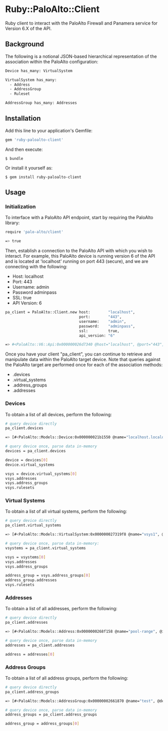 # Ruby::PaloAlto::Client

Ruby client to interact with the PaloAlto Firewall and Panamera service
for Version 6.X of the API.

## Background

The following is a notional JSON-based hierarchical representation of the association within the PaloAlto configuration:

```bash
Device has_many: VirtualSystem

VirtualSystem has_many:
  - Address
  - AddressGroup
  - Ruleset

AddressGroup has_many: Addresses
```

## Installation

Add this line to your application's Gemfile:

```ruby
gem 'ruby-paloalto-client'
```

And then execute:

    $ bundle

Or install it yourself as:

    $ gem install ruby-paloalto-client

## Usage

### Initialization

To interface with a PaloAlto API endpoint, start by requiring the PaloAlto library:

```bash
require 'palo-alto/client'

=> true
```

Then, establish a connection to the PaloAlto API with which you wish to interact. For example, this
PaloAlto device is running version 6 of the API and is located at 'localhost' running on port 443 (secure), and we are connecting with the following:

- Host:        localhost
- Port:        443
- Username:    admin
- Password     adminpass
- SSL:         true
- API Version: 6

```bash
pa_client = PaloAlto::Client.new host:        "localhost",
                                 port:        "443",
                                 username:    "admin",
                                 password:    "adminpass",
                                 ssl:         true,
                                 api_version: "6"

=> #<PaloAlto::V6::Api:0x000000026d7340 @host="localhost", @port="443", @ssl=true, @username="admin", @password="adminpass", @auth_key="LUFRPT0va1dzTWZCWjhReWkx354gsUJ0T1VyeFBVRlE9cVpGWUEzNmFmeWtTQU1GcmNHVE0zeHdWRHJKUlhJYXBUMWlXdFBLVnhqND0=">
```

Once you have your client "pa_client", you can continue to retrieve and manipulate data within the PaloAlto target device.
Note that queries against the PaloAlto target are performed once for each of the association methods:

- .devices
- .virtual_systems
- .address_groups
- .addresses

### Devices

To obtain a list of all devices, perform the following:

```bash
# query device directly
pa_client.devices

=> [#<PaloAlto::Models::Device:0x000000021b1550 @name="localhost.localdomain", @ip="127.0.0.1", @virtual_systems=[#<PaloAlto::Models::VirtualSystem:0x000000021b0b00 @name="vsys1", @addresses=[], @address_groups=[], @rulebases=[]>]>]

# query device once, parse data in-memory
devices = pa_client.devices

device = devices[0]
device.virtual_systems

vsys = device.virtual_systems[0]
vsys.addresses
vsys.address_groups
vsys.rulesets
```

### Virtual Systems

To obtain a list of all virtual systems, perform the following:

```bash
# query device directly
pa_client.virtual_systems

=> [#<PaloAlto::Models::VirtualSystem:0x000000027319f8 @name="vsys1", @addresses=[#<PaloAlto::Models::Address:0x0000000272bc60 @name="pool-range", @ip="192.168.80.0/24">, #<PaloAlto::Models::Address:0x0000000272b260 @name="some-ip", @ip="2.2.2.2">], @address_groups=[#<PaloAlto::Models::AddressGroup:0x0000000272a3b0 @name="test", @description="Testing using API", @addresses=[#<PaloAlto::Models::Address:0x00000002729c08 @name="some-ip", @ip="2.2.2.2">]>], @rulebases=[#<PaloAlto::Models::Rulebase:0x00000002729208 @name="DNS">, #<PaloAlto::Models::Rulebase:0x00000002728a88 @name="Allow same network">, #<PaloAlto::Models::Rulebase:0x00000002722138 @name="Deny All">]>]

# query device once, parse data in-memory:
vsystems = pa_client.virtual_systems

vsys = vsystems[0]
vsys.addresses
vsys.address_groups

address_group = vsys.address_groups[0]
address_group.addresses
vsys.rulesets
```

### Addresses

To obtain a list of all addresses, perform the following:

```bash
# query device directly
pa_client.addresses

=> [#<PaloAlto::Models::Address:0x0000000268f158 @name="pool-range", @ip="192.168.80.0/24">, #<PaloAlto::Models::Address:0x0000000268e528 @name="some-ip", @ip="2.2.2.2">]

# query device once, parse data in-memory
addresses = pa_client.addresses

address = addresses[0]
```

### Address Groups

To obtain a list of all address groups, perform the following:

```bash
# query device directly
pa_client.address_groups

=> [#<PaloAlto::Models::AddressGroup:0x00000002661870 @name="test", @description="Testing using API", @addresses=[#<PaloAlto::Models::Address:0x00000002660f88 @name="", @ip="2.2.2.2">]>]

# query device once, parse data in-memory
address_groups = pa_client.address_groups

address_group = address_groups[0]
```
